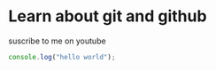 # Learn about git and github

suscribe to me on youtube

```javascript
console.log("hello world");
```